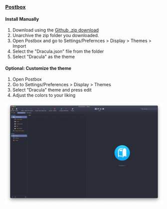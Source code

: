 ### [Postbox](https://www.postbox-inc.com)

#### Install Manually

1. Download using the [Github .zip download](https://github.com/arukshpatel/Dracula_Postbox/archive/refs/heads/master.zip)
2. Unarchive the zip folder you downloaded.
3. Open Postbox and go to Settings/Prefernces > Display > Themes > Import
4. Select the "Dracula.json" file from the folder
5. Select "Dracula" as the theme

#### Optional: Customize the theme

1. Open Postbox
2. Go to Settings/Preferences > Display > Themes
3. Select "Dracula" theme and press edit
4. Adjust the colors to your liking

![Dialog](https://raw.githubusercontent.com/arukshpatel/Dracula_Postbox/master/screenshot_1.png)
